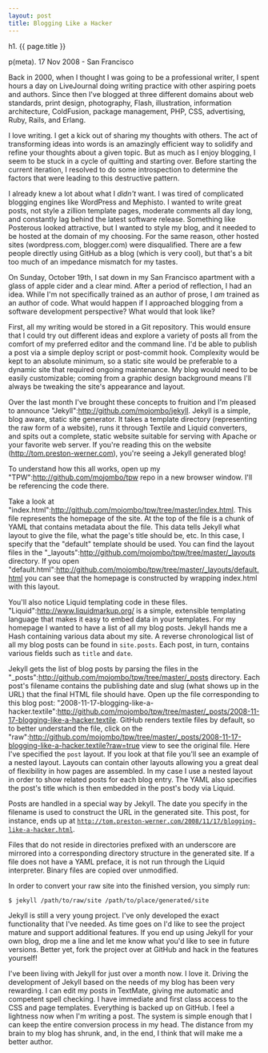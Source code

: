 ```yaml
---
layout: post
title: Blogging Like a Hacker
---
```


h1. {{ page.title }}

p(meta). 17 Nov 2008 - San Francisco

Back in 2000, when I thought I was going to be a professional writer, I spent hours a day on LiveJournal doing writing practice with other aspiring poets and authors. Since then I've blogged at three different domains about web standards, print design, photography, Flash, illustration, information architecture, ColdFusion, package management, PHP, CSS, advertising, Ruby, Rails, and Erlang.

I love writing. I get a kick out of sharing my thoughts with others. The act of transforming ideas into words is an amazingly efficient way to solidify and refine your thoughts about a given topic. But as much as I enjoy blogging, I seem to be stuck in a cycle of quitting and starting over. Before starting the current iteration, I resolved to do some introspection to determine the factors that were leading to this destructive pattern.

I already knew a lot about what I *didn't* want. I was tired of complicated blogging engines like WordPress and Mephisto. I wanted to write great posts, not style a zillion template pages, moderate comments all day long, and constantly lag behind the latest software release. Something like Posterous looked attractive, but I wanted to style my blog, and it needed to be hosted at the domain of my choosing. For the same reason, other hosted sites (wordpress.com, blogger.com) were disqualified. There are a few people directly using GitHub as a blog (which is very cool), but that's a bit too much of an impedance mismatch for my tastes.

On Sunday, October 19th, I sat down in my San Francisco apartment with a glass of apple cider and a clear mind. After a period of reflection, I had an idea. While I'm not specifically trained as an author of prose, I *am* trained as an author of code. What would happen if I approached blogging from a software development perspective? What would that look like?

First, all my writing would be stored in a Git repository. This would ensure that I could try out different ideas and explore a variety of posts all from the comfort of my preferred editor and the command line. I'd be able to publish a post via a simple deploy script or post-commit hook. Complexity would be kept to an absolute minimum, so a static site would be preferable to a dynamic site that required ongoing maintenance. My blog would need to be easily customizable; coming from a graphic design background means I'll always be tweaking the site's appearance and layout.

Over the last month I've brought these concepts to fruition and I'm pleased to announce "Jekyll":http://github.com/mojombo/jekyll. Jekyll is a simple, blog aware, static site generator. It takes a template directory (representing the raw form of a website), runs it through Textile and Liquid converters, and spits out a complete, static website suitable for serving with Apache or your favorite web server. If you're reading this on the website (http://tom.preston-werner.com), you're seeing a Jekyll generated blog!

To understand how this all works, open up my "TPW":http://github.com/mojombo/tpw repo in a new browser window. I'll be referencing the code there.

Take a look at "index.html":http://github.com/mojombo/tpw/tree/master/index.html. This file represents the homepage of the site. At the top of the file is a chunk of YAML that contains metadata about the file. This data tells Jekyll what layout to give the file, what the page's title should be, etc. In this case, I specify that the "default" template should be used. You can find the layout files in the "_layouts":http://github.com/mojombo/tpw/tree/master/_layouts directory. If you open "default.html":http://github.com/mojombo/tpw/tree/master/_layouts/default.html you can see that the homepage is constructed by wrapping index.html with this layout.

You'll also notice Liquid templating code in these files. "Liquid":http://www.liquidmarkup.org/ is a simple, extensible templating language that makes it easy to embed data in your templates. For my homepage I wanted to have a list of all my blog posts. Jekyll hands me a Hash containing various data about my site. A reverse chronological list of all my blog posts can be found in <code>site.posts</code>. Each post, in turn, contains various fields such as <code>title</code> and <code>date</code>.

Jekyll gets the list of blog posts by parsing the files in the "_posts":http://github.com/mojombo/tpw/tree/master/_posts directory. Each post's filename contains the publishing date and slug (what shows up in the URL) that the final HTML file should have. Open up the file corresponding to this blog post: "2008-11-17-blogging-like-a-hacker.textile":http://github.com/mojombo/tpw/tree/master/_posts/2008-11-17-blogging-like-a-hacker.textile. GitHub renders textile files by default, so to better understand the file, click on the "raw":http://github.com/mojombo/tpw/tree/master/_posts/2008-11-17-blogging-like-a-hacker.textile?raw=true view to see the original file. Here I've specified the <code>post</code> layout. If you look at that file you'll see an example of a nested layout. Layouts can contain other layouts allowing you a great deal of flexibility in how pages are assembled. In my case I use a nested layout in order to show related posts for each blog entry. The YAML also specifies the post's title which is then embedded in the post's body via Liquid.

Posts are handled in a special way by Jekyll. The date you specify in the filename is used to construct the URL in the generated site. This post, for instance, ends up at <code>http://tom.preston-werner.com/2008/11/17/blogging-like-a-hacker.html</code>.

Files that do not reside in directories prefixed with an underscore are mirrored into a corresponding directory structure in the generated site. If a file does not have a YAML preface, it is not run through the Liquid interpreter. Binary files are copied over unmodified.

In order to convert your raw site into the finished version, you simply run:

<pre class="terminal"><code>$ jekyll /path/to/raw/site /path/to/place/generated/site</code></pre>

Jekyll is still a very young project. I've only developed the exact functionality that I've needed. As time goes on I'd like to see the project mature and support additional features. If you end up using Jekyll for your own blog, drop me a line and let me know what you'd like to see in future versions. Better yet, fork the project over at GitHub and hack in the features yourself!

I've been living with Jekyll for just over a month now. I love it. Driving the development of Jekyll based on the needs of my blog has been very rewarding. I can edit my posts in TextMate, giving me automatic and competent spell checking. I have immediate and first class access to the CSS and page templates. Everything is backed up on GitHub. I feel a lightness now when I'm writing a post. The system is simple enough that I can keep the entire conversion process in my head. The distance from my brain to my blog has shrunk, and, in the end, I think that will make me a better author.

